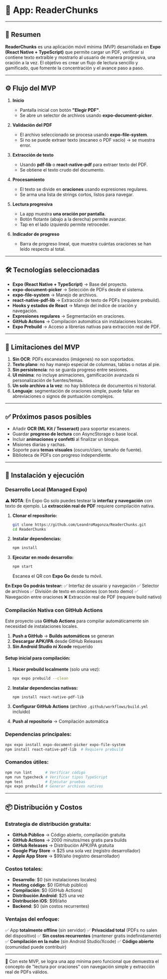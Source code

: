 # 📱 App: **ReaderChunks**

---

## 📌 Resumen

**ReaderChunks** es una aplicación móvil mínima (MVP) desarrollada en **Expo (React Native + TypeScript)** que permite cargar un PDF, verificar si contiene texto extraíble y mostrarlo al usuario de manera progresiva, una oración a la vez. El objetivo es crear un flujo de lectura sencillo y gamificado, que fomente la concentración y el avance paso a paso.

---

## ⚙️ Flujo del MVP

1. **Inicio**

   * Pantalla inicial con botón **"Elegir PDF"**.
   * Se abre un selector de archivos usando **expo-document-picker**.

2. **Validación del PDF**

   * El archivo seleccionado se procesa usando **expo-file-system**.
   * Si no se puede extraer texto (escaneo o PDF vacío) → se muestra error.

3. **Extracción de texto**

   * Usando **pdf-lib** o **react-native-pdf** para extraer texto del PDF.
   * Se obtiene el texto crudo del documento.

4. **Procesamiento**

   * El texto se divide en **oraciones** usando expresiones regulares.
   * Se arma una lista de strings cortos, listos para navegar.

5. **Lectura progresiva**

   * La app muestra **una oración por pantalla**.
   * Botón flotante (abajo a la derecha) permite avanzar.
   * Tap en el lado izquierdo permite retroceder.

6. **Indicador de progreso**

   * Barra de progreso lineal, que muestra cuántas oraciones se han leído respecto al total.

---

## 🛠️ Tecnologías seleccionadas

* **Expo (React Native + TypeScript)** → Base del proyecto.
* **expo-document-picker** → Selección de PDFs desde el sistema.
* **expo-file-system** → Manejo de archivos.
* **react-native-pdf-lib** → Extracción de texto de PDFs (requiere prebuild).
* **Hooks y estados de React** → Manejo del índice de oración y navegación.
* **Expresiones regulares** → Segmentación en oraciones.
* **GitHub Actions** → Compilación automática sin instalaciones locales.
* **Expo Prebuild** → Acceso a librerías nativas para extracción real de PDF.

---

## 🚧 Limitaciones del MVP

1. **Sin OCR**: PDFs escaneados (imágenes) no son soportados.
2. **Texto plano**: no hay manejo especial de columnas, tablas o notas al pie.
3. **Sin persistencia**: no se guarda progreso entre sesiones.
4. **UI mínima**: no incluye animaciones, gamificación avanzada ni personalización de fuentes/temas.
5. **Un solo archivo a la vez**: no hay biblioteca de documentos ni historial.
6. **Lenguaje**: segmentación de oraciones simple, puede fallar en abreviaciones o signos de puntuación complejos.

---

## ✅ Próximos pasos posibles

* Añadir **OCR (ML Kit / Tesseract)** para soportar escaneos.
* Guardar **progreso de lectura** con AsyncStorage o base local.
* Incluir **animaciones y confetti** al finalizar un bloque.
* Misiones diarias y rachas.
* Soporte para **temas visuales** (oscuro/claro, tamaño de fuente).
* Biblioteca de PDFs con progreso independiente.

---

## 🚀 Instalación y ejecución

### **Desarrollo Local (Managed Expo)**

⚠️ **NOTA**: En Expo Go solo puedes testear la **interfaz y navegación** con texto de ejemplo. La **extracción real de PDF** requiere compilación nativa.

1. **Clonar el repositorio:**
   ```bash
   git clone https://github.com/LeandroMagonza/ReaderChunks.git
   cd ReaderChunks
   ```

2. **Instalar dependencias:**
   ```bash
   npm install
   ```

3. **Ejecutar en modo desarrollo:**
   ```bash
   npm start
   ```
   Escanea el QR con **Expo Go** desde tu móvil.

**En Expo Go podrás testear:**
✅ Interfaz de usuario y navegación
✅ Selector de archivos
✅ División de texto en oraciones (con texto demo)
✅ Navegación entre oraciones
❌ Extracción real de PDF (requiere build nativo)

### **Compilación Nativa con GitHub Actions**

Este proyecto usa **GitHub Actions** para compilar automáticamente sin necesidad de instalaciones locales.

1. **Push a GitHub** → **Builds automáticos** se generan
2. **Descargar APK/IPA** desde GitHub Releases
3. **Sin Android Studio ni Xcode** requerido

#### **Setup inicial para compilación:**

1. **Hacer prebuild localmente** (solo una vez):
   ```bash
   npx expo prebuild --clean
   ```

2. **Instalar dependencias nativas:**
   ```bash
   npm install react-native-pdf-lib
   ```

3. **Configurar GitHub Actions** (archivo `.github/workflows/build.yml` incluido)

4. **Push al repositorio** → Compilación automática

### **Dependencias principales:**
```bash
npx expo install expo-document-picker expo-file-system
npm install react-native-pdf-lib  # Requiere prebuild
```

### **Comandos útiles:**
```bash
npm run lint      # Verificar código
npm run typecheck # Verificar tipos TypeScript
npm test          # Ejecutar pruebas
npx expo prebuild # Generar archivos nativos
```

---

## 📦 Distribución y Costos

### **Estrategia de distribución gratuita:**

* **GitHub Público** → Código abierto, compilación gratuita
* **GitHub Actions** → 2000 minutos/mes gratis para builds
* **GitHub Releases** → Distribución APK/IPA gratuita
* **Google Play Store** → $25 una sola vez (registro desarrollador)
* **Apple App Store** → $99/año (registro desarrollador)

### **Costos totales:**
- **Desarrollo**: $0 (sin instalaciones locales)
- **Hosting código**: $0 (GitHub público)
- **Compilación**: $0 (GitHub Actions)
- **Distribución Android**: $25 una vez
- **Distribución iOS**: $99/año
- **Backend**: $0 (sin costos recurrentes)

### **Ventajas del enfoque:**
✅ App **totalmente offline** (sin servidor)
✅ **Privacidad total** (PDFs no salen del dispositivo)
✅ **Sin costos recurrentes** (mantener gratis indefinidamente)
✅ **Compilación en la nube** (sin Android Studio/Xcode)
✅ **Código abierto** (comunidad puede contribuir)

---

📖 Con este MVP, se logra una app mínima pero funcional que demuestra el concepto de "lectura por oraciones" con navegación simple y extracción real de PDFs válidos.
